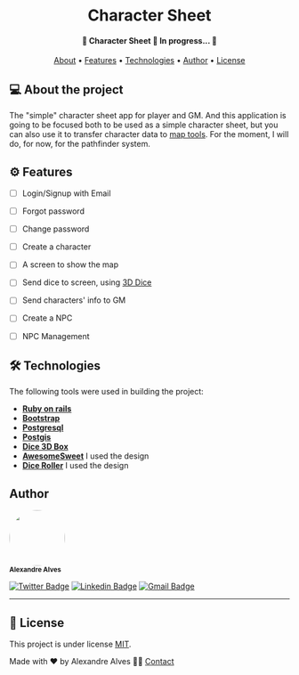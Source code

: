 <h1 align="center">
	Character Sheet
</h1>

<h4 align="center"> 
	🚧  Character Sheet 🎲 In progress... 🚧
</h4>

<p align="center">
 <a href="#-about-the-project">About</a> •
 <a href="#-features">Features</a> •
 <a href="#-technologies">Technologies</a> • 
 <a href="#-author">Author</a> • 
 <a href="#user-content--license">License</a>
</p>


## 💻 About the project

The "simple" character sheet app for player and GM.
And this application is going to be focused both to be used as a simple character sheet, but you can also use it to transfer character data to [map tools](https://github.com/RPTools/maptool).
For the moment, I will do, for now, for the pathfinder system.


## ⚙️ Features

- [ ] Login/Signup with Email
- [ ] Forgot password
- [ ] Change password
- [ ] Create a character
- [ ] A screen to show the map
- [ ] Send dice to screen, using [3D Dice](https://github.com/3d-dice/dice-box)
- [ ] Send characters' info to GM
- [ ] Create a NPC
- [ ] NPC Management


## 🛠 Technologies

The following tools were used in building the project:

-   **[Ruby on rails](https://rubyonrails.org/)**
-   **[Bootstrap](https://getbootstrap.com/)**
-   **[Postgresql](https://www.postgresql.org/)**
-   **[Postgis](https://postgis.net/)**
-   **[Dice 3D Box](https://github.com/3d-dice/dice-box)**
-   **[AwesomeSweet](https://github.com/zombieFox/awesomeSheet)** I used the design
-   **[Dice Roller](https://github.com/zombieFox/diceRoller)** I used the design

## Author

 <img style="border-radius: 50%;" src="https://avatars.githubusercontent.com/u/80427458?v=4" width="100px;" alt=""/>
 <br />
 <sub><b>Alexandre Alves</b></sub>
 <br />

[![Twitter Badge](https://img.shields.io/badge/-@art_xande-1ca0f1?style=flat-square&labelColor=1ca0f1&logo=twitter&logoColor=white&link=https://twitter.com/art_xande)](https://twitter.com/art_xande) [![Linkedin Badge](https://img.shields.io/badge/-Alexandre-blue?style=flat-square&logo=Linkedin&logoColor=white&link=https://www.linkedin.com/in/alexandre-dos-santos-alves-707921206/)](https://www.linkedin.com/in/alexandre-dos-santos-alves-707921206/) 
[![Gmail Badge](https://img.shields.io/badge/-alexandre.dosa@gmail.com-c14438?style=flat-square&logo=Gmail&logoColor=white&link=mailto:alexandre.dosa@gmail.com)](mailto:alexandre.dosa@gmail.com)

---

## 📝 License

This project is under license [MIT](./LICENSE).

Made with ❤️ by Alexandre Alves 👋🏽 [Contact](https://www.linkedin.com/in/alexandre-dos-santos-alves-707921206/)
